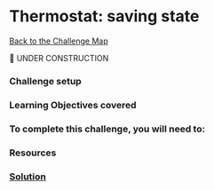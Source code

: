# Thermostat: saving state

[Back to the Challenge Map](0_challenge_map.md)

:construction: UNDER CONSTRUCTION

### Challenge setup

### Learning Objectives covered

### To complete this challenge, you will need to:

### Resources

### [Solution](solutions/9.md)
